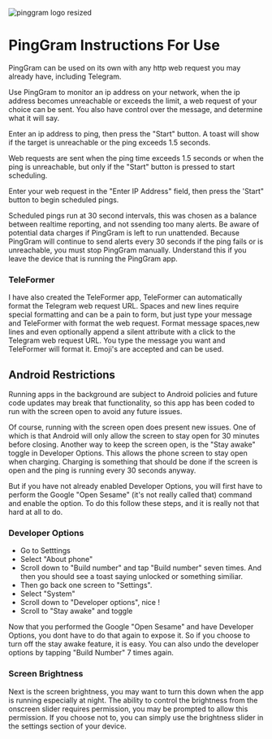 ![pinggram logo resized](https://github.com/KaiKai7/PingGram/assets/87836320/9e4a3264-2c62-4449-ac6b-ba43e15a546f)

# PingGram Instructions For Use

PingGram can be used on its own with any http web request you may already have, including Telegram.

Use PingGram to monitor an ip address on your network, when the ip address becomes unreachable or exceeds the limit, a web request of your choice can be sent. You also have control over the message, and determine what it will say.

Enter an ip address to ping, then press the "Start" button. A toast will show if the target is unreachable or the ping exceeds 1.5 seconds.

Web requests are sent when the ping time exceeds 1.5 seconds or when the ping is unreachable, but only if the "Start" button is pressed to start scheduling.

Enter your web request in the "Enter IP Address" field, then press the 'Start" button to begin scheduled pings.

Scheduled pings run at 30 second intervals, this was chosen as a balance between realtime reporting, and not ssending too many alerts. Be aware of potential data charges if PingGram is left to run unattended. Because PingGram will continue to send alerts every 30 seconds if the ping fails or is unreachable, you must stop PingGram manually. Understand this if you leave the device that is running the PingGram app.

### TeleFormer
I have also created the TeleFormer app, TeleFormer can automatically format the Telegram web request URL. Spaces and new lines require special formatting and can be a pain to form, but just type your message and TeleFormer with format the web request. Format message spaces,new lines and even optionally append a silent attribute with a click to the Telegram web request URL.
You type the message you want and TeleFormer will format it.
Emoji's are accepted and can be used.

## Android Restrictions

Running apps in the background are subject to Android policies and future code updates may break that functionality, so this app has been coded to run with the screen open to avoid any future issues.

Of course, running with the screen open does present new issues. One of which is that Android will only allow the screen to stay open for 30 minutes before closing. Another way to keep the screen open, is the "Stay awake" toggle in Developer Options. This allows the phone screen to stay open when charging. Charging is something that should be done if the screen is open and the ping is running every 30 seconds anyway.

But if you have not already enabled Developer Options, you will first have to perform the Google "Open Sesame" (it's not really called that) command and enable the option. To do this follow these steps, and it is really not that hard at all to do.
### Developer Options
* Go to Setttings
* Select "About phone"
* Scroll down to "Build number" and tap "Build number" seven times. And then you should see a toast saying unlocked or something similiar.
* Then go back one screen to "Settings".
* Select "System"
* Scroll down to "Developer options", nice !
* Scroll to "Stay awake" and toggle

Now that you performed the Google "Open Sesame" and have Developer Options, you dont have to do that again to expose it. So if you choose to turn off the stay awake feature, it is easy. You can also undo the developer options by tapping "Build Number" 7 times again.

### Screen Brightness
Next is the screen brightness, you may want to turn this down when the app is running especially at night. The ability to control the brightness from the onscreen slider requires permission, you may be prompted to allow this permission. If you choose not to, you can simply use the brightness slider in the settings section of your device.



